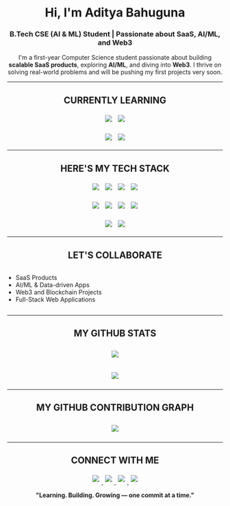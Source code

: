 <!-- START - Profile README -->

<h1 align="center"><b>Hi, I'm Aditya Bahuguna</b></h1>
<h3 align="center">
  B.Tech CSE (AI & ML) Student | Passionate about SaaS, AI/ML, and Web3
</h3>

<p align="center">
  I'm a first-year Computer Science student passionate about building 
  <b>scalable SaaS products</b>, exploring <b>AI/ML</b>, and diving into <b>Web3</b>.  
  I thrive on solving real-world problems and will be pushing my first projects very soon.
</p>

---

<h2 align="center"><b>CURRENTLY LEARNING</b></h2>
<p align="center"></p>
<p align="center">
  <img src="https://img.shields.io/badge/Full-Stack_Web_Development-61DAFB?style=for-the-badge&logo=react&logoColor=white" style="margin:5px;">
  <img src="https://img.shields.io/badge/AI/ML-FF6F61?style=for-the-badge&logo=python&logoColor=white" style="margin:5px;">
</p>
<p align="center">
  <img src="https://img.shields.io/badge/Blockchain_Web3-6A5ACD?style=for-the-badge&logo=ethereum&logoColor=white" style="margin:5px;">
  <img src="https://img.shields.io/badge/SaaS_Apps-00C6FF?style=for-the-badge&logo=heroku&logoColor=white" style="margin:5px;">
</p>

---

<h2 align="center"><b>HERE'S MY TECH STACK</b></h2>
<p align="center"></p>
<p align="center">
  <img src="https://img.shields.io/badge/HTML5-FF5733?style=for-the-badge&logo=html5&logoColor=white" style="margin:5px;">
  <img src="https://img.shields.io/badge/CSS3-1572B6?style=for-the-badge&logo=css3&logoColor=white" style="margin:5px;">
  <img src="https://img.shields.io/badge/JavaScript-F7DF1E?style=for-the-badge&logo=javascript&logoColor=black" style="margin:5px;">
  <img src="https://img.shields.io/badge/React-61DAFB?style=for-the-badge&logo=react&logoColor=20232A" style="margin:5px;">
</p>
<p align="center">
  <img src="https://img.shields.io/badge/Node.js-339933?style=for-the-badge&logo=node.js&logoColor=white" style="margin:5px;">
  <img src="https://img.shields.io/badge/Express.js-404D59?style=for-the-badge&logo=express&logoColor=white" style="margin:5px;">
  <img src="https://img.shields.io/badge/MongoDB-47A248?style=for-the-badge&logo=mongodb&logoColor=white" style="margin:5px;">
  <img src="https://img.shields.io/badge/Tailwind_CSS-06B6D4?style=for-the-badge&logo=tailwind-css&logoColor=white" style="margin:5px;">
</p>
<p align="center">
  <img src="https://img.shields.io/badge/Git-F05032?style=for-the-badge&logo=git&logoColor=white" style="margin:5px;">
  <img src="https://img.shields.io/badge/GitHub-181717?style=for-the-badge&logo=github&logoColor=white" style="margin:5px;">
</p>

---

<h2 align="center"><b>LET'S COLLABORATE</b></h2>
<p align="center" style="font-size:16px; line-height:2;">
  <ul style="display:inline-block; text-align:left; padding-left:20px;">
    <li>SaaS Products</li>
    <li>AI/ML & Data-driven Apps</li>
    <li>Web3 and Blockchain Projects</li>
    <li>Full-Stack Web Applications</li>
  </ul>
</p>

---

<h2 align="center"><b>MY GITHUB STATS</b></h2>
<p align="center"></p>
<p align="center">
  <img src="https://github-readme-streak-stats.herokuapp.com/?user=zeditya&theme=react&hide_border=true&ring=00FFC6&fire=00FFC6&currStreakLabel=00FFC6" style="margin:10px 5px;">
</p>
<p align="center">
  <img src="https://github-readme-stats.vercel.app/api/top-langs/?username=zeditya&layout=compact&theme=react&title_color=00FFC6&icon_color=00FFC6&hide_border=true&bg_color=0D1117" style="margin:10px 5px;">
</p>

---

<h2 align="center"><b>MY GITHUB CONTRIBUTION GRAPH</b></h2>
<p align="center"></p>
<p align="center">
  <picture>
    <source media="(prefers-color-scheme: dark)" srcset="https://github-readme-activity-graph.vercel.app/graph?username=zeditya&theme=react-dark&hide_border=false&area=true&custom_title=My%20Contribution%20Graph">
    <source media="(prefers-color-scheme: light)" srcset="https://github-readme-activity-graph.vercel.app/graph?username=zeditya&theme=github-light&hide_border=false&area=true&custom_title=My%20Contribution%20Graph">
    <img src="https://github-readme-activity-graph.vercel.app/graph?username=zeditya&theme=react-dark&hide_border=false&area=true&custom_title=My%20Contribution%20Graph" style="margin:10px 5px;">
  </picture>
</p>

---

<h2 align="center"><b>CONNECT WITH ME</b></h2>
<p align="center"></p>
<p align="center">
  <a href="mailto:adityabahuguna098@gmail.com">
    <img src="https://img.shields.io/badge/Gmail-D14836?style=for-the-badge&logo=gmail&logoColor=white" style="margin:5px;">
  </a>
  <a href="https://www.linkedin.com/in/aditya-bahuguna-1b1607360">
    <img src="https://img.shields.io/badge/LinkedIn-0A66C2?style=for-the-badge&logo=linkedin&logoColor=white" style="margin:5px;">
  </a>
  <a href="https://x.com/zeditya?t=dgQxyIpScT2j6UcvkbsEdQ&s=08">
    <img src="https://img.shields.io/badge/X_(Twitter)-000000?style=for-the-badge&logo=twitter&logoColor=white" style="margin:5px;">
  </a>
  <a href="https://github.com/zeditya">
    <img src="https://img.shields.io/badge/GitHub-181717?style=for-the-badge&logo=github&logoColor=white" style="margin:5px;">
  </a>
</p>

<p align="center"><b>"Learning. Building. Growing — one commit at a time."</b></p>

<!-- END - Profile README -->
